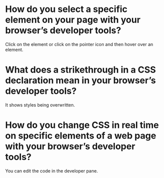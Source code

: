 # How do you select a specific element on your page with your browser’s developer tools?
Click on the element or click on the pointer icon and then hover over an element.
# What does a strikethrough in a CSS declaration mean in your browser’s developer tools?
It shows styles being overwritten.
# How do you change CSS in real time on specific elements of a web page with your browser’s developer tools?
You can edit the code in the developer pane.